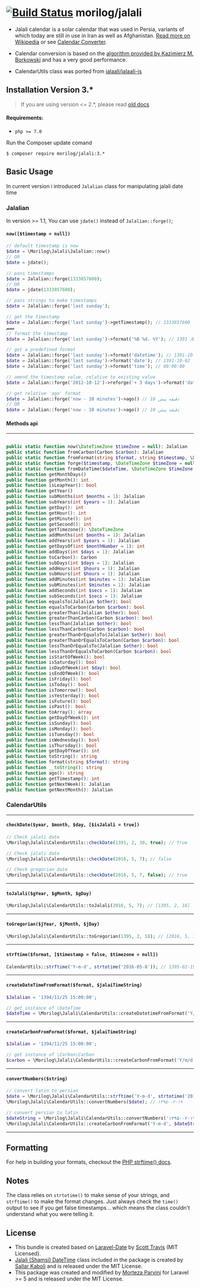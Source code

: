 [![Build Status](https://travis-ci.org/morilog/jalali.svg?branch=master)](https://travis-ci.org/morilog/jalali)
morilog/jalali
======
- Jalali calendar is a solar calendar that was used in Persia, variants of which today are still in use in Iran as well as Afghanistan. [Read more on Wikipedia](http://en.wikipedia.org/wiki/Jalali_calendar) or see [Calendar Converter](http://www.fourmilab.ch/documents/calendar/).

- Calendar conversion is based on the [algorithm provided by Kazimierz M. Borkowski](http://www.astro.uni.torun.pl/~kb/Papers/EMP/PersianC-EMP.htm) and has a very good performance.

- CalendarUtils class was ported from [jalaali/jalaali-js](https://github.com/jalaali/jalaali-js)

## Installation Version 3.*
> If you are using version <= 2.*, please read [old docs](https://github.com/morilog/jalali/blob/v2.3.0/README.md)
#### Requirements:
- `php >= 7.0`

Run the Composer update comand

    $ composer require morilog/jalali:3.*

<a name="basic-usage"></a>
## Basic Usage
In current version i introduced `Jalalian` class for manipulating jalali date time
### Jalalian
In version >= 1.1,  You can use `jdate()` instead of `Jalalian::forge()`;
#### `now([$timestamp = null])`
``` php
// default timestamp is now
$date = \Morilog\Jalali\Jalalian::now()
// OR
$date = jdate();

// pass timestamps
$date = Jalalian::forge(1333857600);
// OR
$date = jdate(1333857600);

// pass strings to make timestamps
$date = Jalalian::forge('last sunday');

// get the timestamp
$date = Jalalian::forge('last sunday')->getTimestamp(); // 1333857600
سسس
// format the timestamp
$date = Jalalian::forge('last sunday')->format('%B %d، %Y'); // دی 02، 1391

// get a predefined format
$date = Jalalian::forge('last sunday')->format('datetime'); // 1391-10-02 00:00:00
$date = Jalalian::forge('last sunday')->format('date'); // 1391-10-02
$date = Jalalian::forge('last sunday')->format('time'); // 00:00:00

// amend the timestamp value, relative to existing value
$date = Jalalian::forge('2012-10-12')->reforge('+ 3 days')->format('date'); // 1391-07-24

// get relative 'ago' format
$date = Jalalian::forge('now - 10 minutes')->ago() // 10 دقیقه پیش
// OR
$date = Jalalian::forge('now - 10 minutes')->ago() // 10 دقیقه پیش
```

#### Methods api
---
```php

public static function now(\DateTimeZone $timeZone = null): Jalalian
public static function fromCarbon(Carbon $carbon): Jalalian
public static function fromFormat(string $format, string $timestamp, \DateTimeZone $timeZone = null): Jalalian
public static function forge($timestamp, \DateTimeZone $timeZone = null): Jalalian
public static function fromDateTime($dateTime, \DateTimeZone $timeZone = null): Jalalian
public function getMonthDays()
public function getMonth(): int
public function isLeapYear(): bool
public function getYear()
public function subMonths(int $months = 1): Jalalian
public function subYears(int $years = 1): Jalalian
public function getDay(): int
public function getHour(): int
public function getMinute(): int
public function getSecond(): int
public function getTimezone(): \DateTimeZone
public function addMonths(int $months = 1): Jalalian
public function addYears(int $years = 1): Jalalian
public function getDaysOf(int $monthNumber = 1): int
public function addDays(int $days = 1): Jalalian
public function toCarbon(): Carbon
public function subDays(int $days = 1): Jalalian
public function addHours(int $hours = 1): Jalalian
public function subHours(int $hours = 1): Jalalian
public function addMinutes(int $minutes = 1): Jalalian
public function subMinutes(int $minutes = 1): Jalalian
public function addSeconds(int $secs = 1): Jalalian
public function subSeconds(int $secs = 1): Jalalian
public function equalsTo(Jalalian $other): bool
public function equalsToCarbon(Carbon $carbon): bool
public function greaterThan(Jalalian $other): bool
public function greaterThanCarbon(Carbon $carbon): bool
public function lessThan(Jalalian $other): bool
public function lessThanCarbon(Carbon $carbon): bool
public function greaterThanOrEqualsTo(Jalalian $other): bool
public function greaterThanOrEqualsToCarbon(Carbon $carbon): bool
public function lessThanOrEqualsTo(Jalalian $other): bool
public function lessThanOrEqualsToCarbon(Carbon $carbon): bool
public function isStartOfWeek(): bool
public function isSaturday(): bool
public function isDayOfWeek(int $day): bool
public function isEndOfWeek(): bool
public function isFriday(): bool
public function isToday(): bool
public function isTomorrow(): bool
public function isYesterday(): bool
public function isFuture(): bool
public function isPast(): bool
public function toArray(): array
public function getDayOfWeek(): int
public function isSunday(): bool
public function isMonday(): bool
public function isTuesday(): bool
public function isWednesday(): bool
public function isThursday(): bool
public function getDayOfYear(): int
public function toString(): string
public function format(string $format): string
public function __toString(): string
public function ago(): string
public function getTimestamp(): int
public function getNextWeek(): Jalalian
public function getNextMonth(): Jalalian
```

### CalendarUtils
---


#### `checkDate($year, $month, $day, [$isJalali = true])`
```php
// Check jalali date
\Morilog\Jalali\CalendarUtils::checkDate(1391, 2, 30, true); // true

// Check jalali date
\Morilog\Jalali\CalendarUtils::checkDate(2016, 5, 7); // false

// Check gregorian date
\Morilog\Jalali\CalendarUtils::checkDate(2016, 5, 7, false); // true
```
---
#### `toJalali($gYear, $gMonth, $gDay)`
```php
\Morilog\Jalali\CalendarUtils::toJalali(2016, 5, 7); // [1395, 2, 18]
```
---
#### `toGregorian($jYear, $jMonth, $jDay)`
```php
\Morilog\Jalali\CalendarUtils::toGregorian(1395, 2, 18); // [2016, 5, 7]
```
---
#### `strftime($format, [$timestamp = false, $timezone = null])`
```php
CalendarUtils::strftime('Y-m-d', strtotime('2016-05-8')); // 1395-02-19
```
---
#### `createDateTimeFromFormat($format, $jalaiTimeString)`
```php
$Jalalian = '1394/11/25 15:00:00';

// get instance of \DateTime
$dateTime = \Morilog\Jalali\CalendarUtils::createDatetimeFromFormat('Y/m/d H:i:s', $Jalalian);

```
---
#### `createCarbonFromFormat($format, $jalaiTimeString)`
```php
$Jalalian = '1394/11/25 15:00:00';

// get instance of \Carbon\Carbon
$carbon = \Morilog\Jalali\CalendarUtils::createCarbonFromFormat('Y/m/d H:i:s', $Jalalian);

```
---
#### `convertNumbers($string)`
```php
// convert latin to persian
$date = \Morilog\Jalali\CalendarUtils::strftime('Y-m-d', strtotime('2016-05-8'); // 1395-02-19
\Morilog\Jalali\CalendarUtils::convertNumbers($date); // ۱۳۹۵-۰۲-۱۹

// convert persian to latin
$dateString = \Morilog\Jalali\CalendarUtils::convertNumbers('۱۳۹۵-۰۲-۱۹', true); // 1395-02-19
\Morilog\Jalali\CalendarUtils::createCarbonFromFormat('Y-m-d', $dateString)->format('Y-m-d'); //2016-05-8
```

---
## Formatting ##

For help in building your formats, checkout the [PHP strftime() docs](http://php.net/manual/en/function.strftime.php).

## Notes ##

The class relies on ``strtotime()`` to make sense of your strings, and ``strftime()`` to make the format changes.  Just always check the ``time()`` output to see if you get false timestamps... which means the class couldn't understand what you were telling it.

## License ##
- This bundle is created based on [Laravel-Date](https://github.com/swt83/laravel-date) by [Scott Travis](https://github.com/swt83) (MIT Licensed).
- [Jalali (Shamsi) DateTime](https://github.com/sallar/CalendarUtils) class included in the package is created by [Sallar Kaboli](http://sallar.me) and is released under the MIT License.
-  This package was created and modified by [Morteza Parvini](http://morilog.ir) for Laravel >= 5 and is released under the MIT License.
